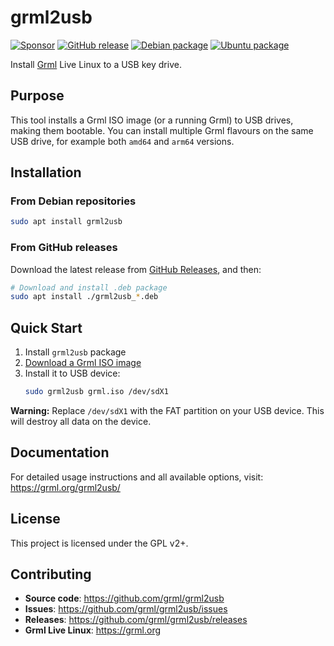 # grml2usb

[![Sponsor](https://img.shields.io/badge/Sponsor-GitHub-purple?logo=github)](https://github.com/sponsors/grml)
[![GitHub release](https://img.shields.io/github/v/release/grml/grml2usb)](https://github.com/grml/grml2usb/releases)
[![Debian package](https://img.shields.io/debian/v/grml2usb/trixie?label=debian)](https://packages.debian.org/trixie/grml2usb)
[![Ubuntu package](https://img.shields.io/ubuntu/v/grml2usb)](https://packages.ubuntu.com/search?keywords=grml2usb)

Install [Grml](https://grml.org/) Live Linux to a USB key drive.

## Purpose

This tool installs a Grml ISO image (or a running Grml) to USB drives, making them bootable.
You can install multiple Grml flavours on the same USB drive, for example both `amd64` and `arm64` versions.

## Installation

### From Debian repositories

```bash
sudo apt install grml2usb
```

### From GitHub releases

Download the latest release from [GitHub Releases](https://github.com/grml/grml2usb/releases), and then:

```bash
# Download and install .deb package
sudo apt install ./grml2usb_*.deb
```

## Quick Start

1. Install `grml2usb` package
2. [Download a Grml ISO image](https://grml.org/download/)
3. Install it to USB device:
   ```bash
   sudo grml2usb grml.iso /dev/sdX1
   ```

**Warning:** Replace `/dev/sdX1` with the FAT partition on your USB device.
This will destroy all data on the device.

## Documentation

For detailed usage instructions and all available options, visit: https://grml.org/grml2usb/

## License

This project is licensed under the GPL v2+.

## Contributing

- **Source code**: https://github.com/grml/grml2usb
- **Issues**: https://github.com/grml/grml2usb/issues
- **Releases**: https://github.com/grml/grml2usb/releases
- **Grml Live Linux**: https://grml.org
